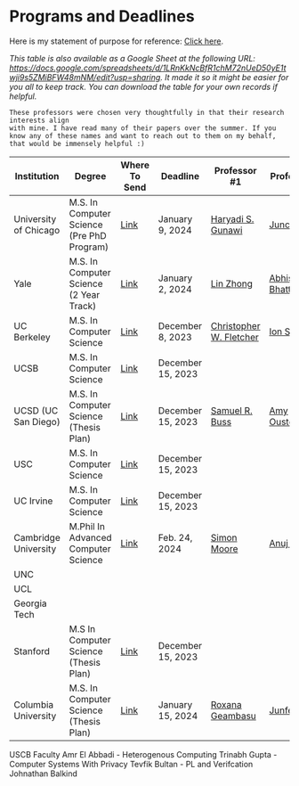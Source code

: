 # Programs and Deadlines

Here is my statement of purpose for reference: <a href="./Statement of Purpose.pdf">Click here</a>.

_This table is also available as a Google Sheet at the following URL: <https://docs.google.com/spreadsheets/d/1LRnKkNcBfR1chM72nUeD50yE1twji9s5ZMiBFW48mNM/edit?usp=sharing>.  It made it so it might be easier for you all to keep track. You can download the table for your own records if helpful._

    These professors were chosen very thoughtfully in that their research interests align 
    with mine. I have read many of their papers over the summer. If you know any of these names and want to reach out to them on my behalf, that would be immensely helpful :) 


| Institution            | Degree                                  | Where To Send                                                                           | Deadline          | Professor #1                                   | Professor #2                   | Professor #3                | Preference |
|------------------------|-----------------------------------------|------------------------------------------------------------------------------------------|-------------------|-----------------------------------------------|-------------------------------|----------------------------|------------|
| University of Chicago  | M.S. In Computer Science (Pre PhD Program) | [Link](https://masters.cs.uchicago.edu/page/pre-doctoral-ms-computer-science)           | January 9, 2024  | [Haryadi S. Gunawi](mailto:haryadi@cs.uchicago.edu) | [Junchen Jian](mailto:junchenj@cs.uchicago.edu) | [Robert Rand](mailto:rand@uchicago.edu) |           |
| Yale                   | M.S. In Computer Science (2 Year Track)  | [Link](https://cpsc.yale.edu/academics/graduate-program/master-science)                  | January 2, 2024  | [Lin Zhong](mailto:lin.zhong@yale.edu)          | [Abhishek Bhattacharjee](mailto:abhishek@cs.yale.edu) | [Zhong Shao](mailto:Zhong.Shao@yale.edu) |           |
| UC Berkeley            | M.S. In Computer Science                 | [Link](https://grad.berkeley.edu/program/computer-science/)                             | December 8, 2023 | [Christopher W. Fletcher ](todo) | [Ion Stoica](todo) |[Joseph Gonzales](todo)                         |           |
| UCSB                   | M.S. In Computer Science                 | [Link](https://cs.illinois.edu/academics/graduate/ms-program)                            | December 15, 2023|   |                            |                            |           |
| UCSD (UC San Diego)   | M.S. In Computer Science (Thesis Plan)  | [Link](https://cse.ucsd.edu/graduate/degree-programs/ms-program)                          | December 15, 2023| [Samuel R. Buss](mailto:sbuss@ucsd.edu)         | [Amy Ousterhout](mailto:aousterhout@ucsd.edu) | [Arya Mazumdar](mailto:arya@ucsd.edu)    |           |
| USC                   | M.S. In Computer Science                 | [Link](https://cs.illinois.edu/academics/graduate/ms-program)                            | December 15, 2023|   |                            |                            |           |
| UC Irvine                   | M.S. In Computer Science                 | [Link](https://cs.illinois.edu/academics/graduate/ms-program)                            | December 15, 2023|   |                            |                            |           |
| Cambridge University   | M.Phil In Advanced Computer Science      | [Link](https://www.postgraduate.study.cam.ac.uk/courses/directory/cscsmpacs)            | Feb. 24, 2024     | [Simon Moore](mailto:simon.moore@cl.cam.ac.uk) | [Anuj Dawar](mailto:anuj.dawar@cl.cam.ac.uk) | [Andrew Moore](mailto:andrew.moore@cl.cam.ac.uk) | 6          |
| UNC | | | | | | | 
| UCL | | | | | | |
| Georgia Tech |  || || | | |
| Stanford               | M.S In Computer Science (Thesis Plan)    | [Link](https://online.stanford.edu/programs/computer-science-ms-degree)                  | December 15, 2023 |                                           |                            |                            |           |
| Columbia University   | M.S. In Computer Science (Thesis Plan)  | [Link](https://www.cs.columbia.edu/education/admissions8/#masters)                        | January 15, 2024| [Roxana Geambasu](mailto:Roxana@cs.columbia.edu) | [Junfeng Yang](mailto:junfeng@cs.columbia.edu) | [Ronghui Gu](mailto:ronghui.gu@columbia.edu) | 8          |


[1]: https://github.com/olgabot/sciencemeetproductivity.tumblr.com/blob/master/posts/2012/08/how-to-request-a-letter-of-recommendation.md
[2]: https://passlab.github.io/CSCE513/notes/lecture10_LocalityMM.pdf
[3]: https://www.beckershospitalreview.com/ehrs/epic-s-huge-healthcare-impact-5-stats.html#:~:text=More%20than%20253%20million%20U.S.,an%20electronic%20record%20in%20Epic.
[4]: https://gist.github.com/wojteklu/73c6914cc446146b8b533c0988cf8d29
[5]: https://www.w3schools.com/python/python_for_loops.asp
[6]: https://en.wikipedia.org/wiki/Agile_software_development 

USCB Faculty
Amr El Abbadi - Heterogenous Computing
Trinabh Gupta - Computer Systems With Privacy
Tevfik Bultan - PL and Verifcation
Johnathan Balkind

